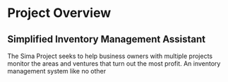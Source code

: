 # Project Overview
## Simplified Inventory Management Assistant
The Sima Project seeks to help business owners with multiple projects monitor the areas and ventures that turn out the most profit. An inventory management system like no other 